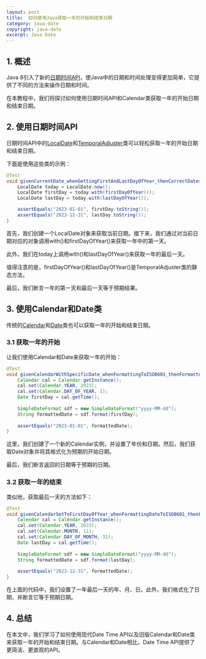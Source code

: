 ```yaml
---
layout: post
title:  如何使用Java获取一年的开始和结束日期
category: java-date
copyright: java-date
excerpt: Java Date
---
```


## 1. 概述

Java 8引入了新的[日期时间API](https://www.baeldung.com/migrating-to-java-8-date-time-api)，使Java中的日期和时间处理变得更加简单，它提供了不同的方法来操作日期和时间。

在本教程中，我们将探讨如何使用日期时间API和Calendar类获取一年的开始日期和结束日期。

## 2. 使用日期时间API

日期时间API中的[LocalDate](https://www.baeldung.com/java-creating-localdate-with-values)和[TemporalAdjuster](https://www.baeldung.com/java-temporal-adjuster#:~:text=TemporalAdjuster%20allows%20us%20to%20perform,util.)类可以轻松获取一年的开始日期和结束日期。

下面是使用这些类的示例：

```java
@Test
void givenCurrentDate_whenGettingFirstAndLastDayOfYear_thenCorrectDatesReturned() {
    LocalDate today = LocalDate.now();
    LocalDate firstDay = today.with(firstDayOfYear());
    LocalDate lastDay = today.with(lastDayOfYear());

    assertEquals("2023-01-01", firstDay.toString());
    assertEquals("2023-12-31", lastDay.toString());
}
```

首先，我们创建一个LocalDate对象来获取当前日期。接下来，我们通过对当前日期对应的对象调用with()和firstDayOfYear()来获取一年中的第一天。

此外，我们在today上调用with()和lastDayOfYear()来获取一年的最后一天。

值得注意的是，firstDayOfYear()和lastDayOfYear()是TemporalAdjuster类的静态方法。

最后，我们断言一年的第一天和最后一天等于预期结果。

## 3. 使用Calendar和Date类

传统的[Calendar](https://www.baeldung.com/java-get-week-number)和[Date](https://www.baeldung.com/java-date-to-localdate-and-localdatetime)类也可以获取一年的开始和结束日期。

### 3.1 获取一年的开始

让我们使用Calendar和Date来获取一年的开始：

```java
@Test
void givenCalendarWithSpecificDate_whenFormattingToISO8601_thenFormattedDateMatches() {
    Calendar cal = Calendar.getInstance();
    cal.set(Calendar.YEAR, 2023);
    cal.set(Calendar.DAY_OF_YEAR, 1);
    Date firstDay = cal.getTime();
        
    SimpleDateFormat sdf = new SimpleDateFormat("yyyy-MM-dd");
    String formattedDate = sdf.format(firstDay);
    
    assertEquals("2023-01-01", formattedDate);
}
```

这里，我们创建了一个新的Calendar实例，并设置了年份和日期。然后，我们获取Date对象并将其格式化为预期的开始日期。

最后，我们断言返回的日期等于预期的日期。

### 3.2 获取一年的结束

类似地，获取最后一天的方法如下：

```java
@Test
void givenCalendarSetToFirstDayOfYear_whenFormattingDateToISO8601_thenFormattedDateMatchesLastDay() {
    Calendar cal = Calendar.getInstance();
    cal.set(Calendar.YEAR, 2023);
    cal.set(Calendar.MONTH, 11);
    cal.set(Calendar.DAY_OF_MONTH, 31);
    Date lastDay = cal.getTime();
        
    SimpleDateFormat sdf = new SimpleDateFormat("yyyy-MM-dd");
    String formattedDate = sdf.format(lastDay);
        
    assertEquals("2023-12-31", formattedDate);
}
```

在上面的代码中，我们设置了一年最后一天的年、月、日。此外，我们格式化了日期，并断言它等于预期日期。

## 4. 总结

在本文中，我们学习了如何使用现代Date Time API以及旧版Calendar和Date类来获取一年的开始和结束日期。与Calendar和Date相比，Date Time API提供了更简洁、更直观的API。